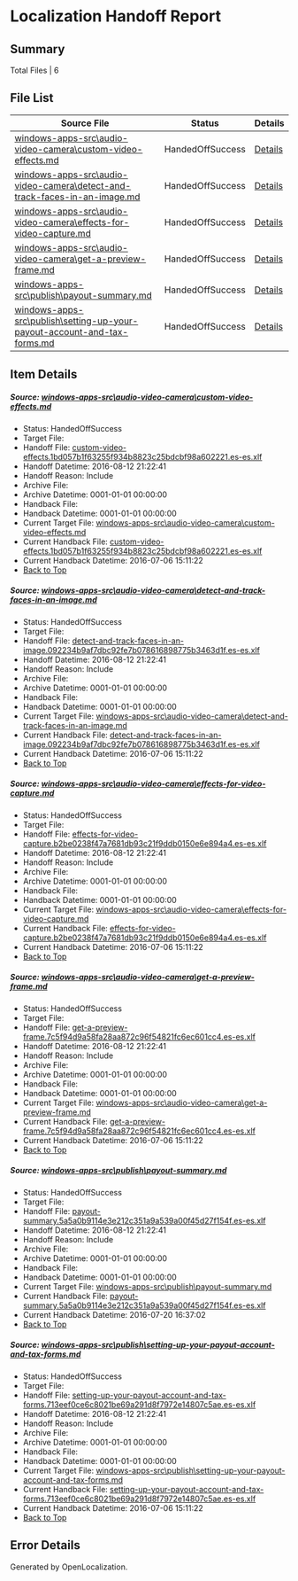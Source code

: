 # <a name='report-top'></a> Localization Handoff Report

## Summary
 Total Files | 6

## File List
 Source File | Status | Details 
 ----------- | ------ | ------- 
 [windows-apps-src\audio-video-camera\custom-video-effects.md](https://github.com/Microsoft/windows-apps/blob/7dd2d86936c0e394c25f721fb2bf0a2b152ec293/windows-apps-src/audio-video-camera/custom-video-effects.md) | HandedOffSuccess | [Details](#47f228f165cdd29d6d8bc6aca68bb2e02f7d0f2d1615)
 [windows-apps-src\audio-video-camera\detect-and-track-faces-in-an-image.md](https://github.com/Microsoft/windows-apps/blob/7526d5ddfbaa6f5128ef5775bc75cc48768f647d/windows-apps-src/audio-video-camera/detect-and-track-faces-in-an-image.md) | HandedOffSuccess | [Details](#4f0fa85639711302a2f6eb187cde8f7a94de70df1616)
 [windows-apps-src\audio-video-camera\effects-for-video-capture.md](https://github.com/Microsoft/windows-apps/blob/367ab34663d66d8c454ff305c829be66834e4ebe/windows-apps-src/audio-video-camera/effects-for-video-capture.md) | HandedOffSuccess | [Details](#3fe7abcc417db76b4375243d66b1c0ecb90921471617)
 [windows-apps-src\audio-video-camera\get-a-preview-frame.md](https://github.com/Microsoft/windows-apps/blob/e19fa2a574e6824941c89db1db1e7e69f9e38ae9/windows-apps-src/audio-video-camera/get-a-preview-frame.md) | HandedOffSuccess | [Details](#d8d5780672592b1888a9c894dcc3ed58ebc2be361618)
 [windows-apps-src\publish\payout-summary.md](https://github.com/Microsoft/windows-apps/blob/d63a88fe7611299b2f50ebfe2f3636e469b27360/windows-apps-src/publish/payout-summary.md) | HandedOffSuccess | [Details](#1db53d80f69b0fbf62d6217249e424cb78d1c4a05023)
 [windows-apps-src\publish\setting-up-your-payout-account-and-tax-forms.md](https://github.com/Microsoft/windows-apps/blob/ea9ea2d39ecd0fc54381df8d5fa7dd7cdc2fae51/windows-apps-src/publish/setting-up-your-payout-account-and-tax-forms.md) | HandedOffSuccess | [Details](#7de230aeee932f781a282ab7555e1c90bcd764605038)

## Item Details
##### <a name='47f228f165cdd29d6d8bc6aca68bb2e02f7d0f2d1615'></a> Source: [windows-apps-src\audio-video-camera\custom-video-effects.md](https://github.com/Microsoft/windows-apps/blob/7dd2d86936c0e394c25f721fb2bf0a2b152ec293/windows-apps-src/audio-video-camera/custom-video-effects.md)
* Status: HandedOffSuccess
* Target File: 
* Handoff File: [custom-video-effects.1bd057b1f63255f934b8823c25bdcbf98a602221.es-es.xlf](https://github.com/Microsoft/WDG.handoff/blob/98dfdb9a630ac0e2fb1d1721693cf403bc4e7f29/ol-handoff/Microsoft/windows-apps.es-es/master/custom-video-effects.1bd057b1f63255f934b8823c25bdcbf98a602221.es-es.xlf)
* Handoff Datetime: 2016-08-12 21:22:41
* Handoff Reason: Include
* Archive File: 
* Archive Datetime: 0001-01-01 00:00:00
* Handback File: 
* Handback Datetime: 0001-01-01 00:00:00
* Current Target File: [windows-apps-src\audio-video-camera\custom-video-effects.md](https://github.com/Microsoft/windows-apps.es-es/blob/e53f454bc4c461b2434c3387589e28a597068263/windows-apps-src/audio-video-camera/custom-video-effects.md)
* Current Handback File: [custom-video-effects.1bd057b1f63255f934b8823c25bdcbf98a602221.es-es.xlf](https://github.com/Microsoft/WDG.handback/blob/45ea58b222954eb601000ff83302f042237b5a2e/ol-handback/Microsoft/windows-apps.es-es/master/custom-video-effects.1bd057b1f63255f934b8823c25bdcbf98a602221.es-es.xlf)
* Current Handback Datetime: 2016-07-06 15:11:22
* [Back to Top](#report-top)

##### <a name='4f0fa85639711302a2f6eb187cde8f7a94de70df1616'></a> Source: [windows-apps-src\audio-video-camera\detect-and-track-faces-in-an-image.md](https://github.com/Microsoft/windows-apps/blob/7526d5ddfbaa6f5128ef5775bc75cc48768f647d/windows-apps-src/audio-video-camera/detect-and-track-faces-in-an-image.md)
* Status: HandedOffSuccess
* Target File: 
* Handoff File: [detect-and-track-faces-in-an-image.092234b9af7dbc92fe7b078616898775b3463d1f.es-es.xlf](https://github.com/Microsoft/WDG.handoff/blob/98dfdb9a630ac0e2fb1d1721693cf403bc4e7f29/ol-handoff/Microsoft/windows-apps.es-es/master/detect-and-track-faces-in-an-image.092234b9af7dbc92fe7b078616898775b3463d1f.es-es.xlf)
* Handoff Datetime: 2016-08-12 21:22:41
* Handoff Reason: Include
* Archive File: 
* Archive Datetime: 0001-01-01 00:00:00
* Handback File: 
* Handback Datetime: 0001-01-01 00:00:00
* Current Target File: [windows-apps-src\audio-video-camera\detect-and-track-faces-in-an-image.md](https://github.com/Microsoft/windows-apps.es-es/blob/e53f454bc4c461b2434c3387589e28a597068263/windows-apps-src/audio-video-camera/detect-and-track-faces-in-an-image.md)
* Current Handback File: [detect-and-track-faces-in-an-image.092234b9af7dbc92fe7b078616898775b3463d1f.es-es.xlf](https://github.com/Microsoft/WDG.handback/blob/45ea58b222954eb601000ff83302f042237b5a2e/ol-handback/Microsoft/windows-apps.es-es/master/detect-and-track-faces-in-an-image.092234b9af7dbc92fe7b078616898775b3463d1f.es-es.xlf)
* Current Handback Datetime: 2016-07-06 15:11:22
* [Back to Top](#report-top)

##### <a name='3fe7abcc417db76b4375243d66b1c0ecb90921471617'></a> Source: [windows-apps-src\audio-video-camera\effects-for-video-capture.md](https://github.com/Microsoft/windows-apps/blob/367ab34663d66d8c454ff305c829be66834e4ebe/windows-apps-src/audio-video-camera/effects-for-video-capture.md)
* Status: HandedOffSuccess
* Target File: 
* Handoff File: [effects-for-video-capture.b2be0238f47a7681db93c21f9ddb0150e6e894a4.es-es.xlf](https://github.com/Microsoft/WDG.handoff/blob/98dfdb9a630ac0e2fb1d1721693cf403bc4e7f29/ol-handoff/Microsoft/windows-apps.es-es/master/effects-for-video-capture.b2be0238f47a7681db93c21f9ddb0150e6e894a4.es-es.xlf)
* Handoff Datetime: 2016-08-12 21:22:41
* Handoff Reason: Include
* Archive File: 
* Archive Datetime: 0001-01-01 00:00:00
* Handback File: 
* Handback Datetime: 0001-01-01 00:00:00
* Current Target File: [windows-apps-src\audio-video-camera\effects-for-video-capture.md](https://github.com/Microsoft/windows-apps.es-es/blob/e53f454bc4c461b2434c3387589e28a597068263/windows-apps-src/audio-video-camera/effects-for-video-capture.md)
* Current Handback File: [effects-for-video-capture.b2be0238f47a7681db93c21f9ddb0150e6e894a4.es-es.xlf](https://github.com/Microsoft/WDG.handback/blob/45ea58b222954eb601000ff83302f042237b5a2e/ol-handback/Microsoft/windows-apps.es-es/master/effects-for-video-capture.b2be0238f47a7681db93c21f9ddb0150e6e894a4.es-es.xlf)
* Current Handback Datetime: 2016-07-06 15:11:22
* [Back to Top](#report-top)

##### <a name='d8d5780672592b1888a9c894dcc3ed58ebc2be361618'></a> Source: [windows-apps-src\audio-video-camera\get-a-preview-frame.md](https://github.com/Microsoft/windows-apps/blob/e19fa2a574e6824941c89db1db1e7e69f9e38ae9/windows-apps-src/audio-video-camera/get-a-preview-frame.md)
* Status: HandedOffSuccess
* Target File: 
* Handoff File: [get-a-preview-frame.7c5f94d9a58fa28aa872c96f54821fc6ec601cc4.es-es.xlf](https://github.com/Microsoft/WDG.handoff/blob/98dfdb9a630ac0e2fb1d1721693cf403bc4e7f29/ol-handoff/Microsoft/windows-apps.es-es/master/get-a-preview-frame.7c5f94d9a58fa28aa872c96f54821fc6ec601cc4.es-es.xlf)
* Handoff Datetime: 2016-08-12 21:22:41
* Handoff Reason: Include
* Archive File: 
* Archive Datetime: 0001-01-01 00:00:00
* Handback File: 
* Handback Datetime: 0001-01-01 00:00:00
* Current Target File: [windows-apps-src\audio-video-camera\get-a-preview-frame.md](https://github.com/Microsoft/windows-apps.es-es/blob/e53f454bc4c461b2434c3387589e28a597068263/windows-apps-src/audio-video-camera/get-a-preview-frame.md)
* Current Handback File: [get-a-preview-frame.7c5f94d9a58fa28aa872c96f54821fc6ec601cc4.es-es.xlf](https://github.com/Microsoft/WDG.handback/blob/45ea58b222954eb601000ff83302f042237b5a2e/ol-handback/Microsoft/windows-apps.es-es/master/get-a-preview-frame.7c5f94d9a58fa28aa872c96f54821fc6ec601cc4.es-es.xlf)
* Current Handback Datetime: 2016-07-06 15:11:22
* [Back to Top](#report-top)

##### <a name='1db53d80f69b0fbf62d6217249e424cb78d1c4a05023'></a> Source: [windows-apps-src\publish\payout-summary.md](https://github.com/Microsoft/windows-apps/blob/d63a88fe7611299b2f50ebfe2f3636e469b27360/windows-apps-src/publish/payout-summary.md)
* Status: HandedOffSuccess
* Target File: 
* Handoff File: [payout-summary.5a5a0b9114e3e212c351a9a539a00f45d27f154f.es-es.xlf](https://github.com/Microsoft/WDG.handoff/blob/98dfdb9a630ac0e2fb1d1721693cf403bc4e7f29/ol-handoff/Microsoft/windows-apps.es-es/master/payout-summary.5a5a0b9114e3e212c351a9a539a00f45d27f154f.es-es.xlf)
* Handoff Datetime: 2016-08-12 21:22:41
* Handoff Reason: Include
* Archive File: 
* Archive Datetime: 0001-01-01 00:00:00
* Handback File: 
* Handback Datetime: 0001-01-01 00:00:00
* Current Target File: [windows-apps-src\publish\payout-summary.md](https://github.com/Microsoft/windows-apps.es-es/blob/ae25724f2c2f0d2747098f5df2f0d64c8f04d5a1/windows-apps-src/publish/payout-summary.md)
* Current Handback File: [payout-summary.5a5a0b9114e3e212c351a9a539a00f45d27f154f.es-es.xlf](https://github.com/Microsoft/WDG.handback/blob/9646d4157c932fa06798caec79eed2dd516cb04b/ol-handback/Microsoft/windows-apps.es-es/master/payout-summary.5a5a0b9114e3e212c351a9a539a00f45d27f154f.es-es.xlf)
* Current Handback Datetime: 2016-07-20 16:37:02
* [Back to Top](#report-top)

##### <a name='7de230aeee932f781a282ab7555e1c90bcd764605038'></a> Source: [windows-apps-src\publish\setting-up-your-payout-account-and-tax-forms.md](https://github.com/Microsoft/windows-apps/blob/ea9ea2d39ecd0fc54381df8d5fa7dd7cdc2fae51/windows-apps-src/publish/setting-up-your-payout-account-and-tax-forms.md)
* Status: HandedOffSuccess
* Target File: 
* Handoff File: [setting-up-your-payout-account-and-tax-forms.713eef0ce6c8021be69a291d8f7972e14807c5ae.es-es.xlf](https://github.com/Microsoft/WDG.handoff/blob/98dfdb9a630ac0e2fb1d1721693cf403bc4e7f29/ol-handoff/Microsoft/windows-apps.es-es/master/setting-up-your-payout-account-and-tax-forms.713eef0ce6c8021be69a291d8f7972e14807c5ae.es-es.xlf)
* Handoff Datetime: 2016-08-12 21:22:41
* Handoff Reason: Include
* Archive File: 
* Archive Datetime: 0001-01-01 00:00:00
* Handback File: 
* Handback Datetime: 0001-01-01 00:00:00
* Current Target File: [windows-apps-src\publish\setting-up-your-payout-account-and-tax-forms.md](https://github.com/Microsoft/windows-apps.es-es/blob/e53f454bc4c461b2434c3387589e28a597068263/windows-apps-src/publish/setting-up-your-payout-account-and-tax-forms.md)
* Current Handback File: [setting-up-your-payout-account-and-tax-forms.713eef0ce6c8021be69a291d8f7972e14807c5ae.es-es.xlf](https://github.com/Microsoft/WDG.handback/blob/45ea58b222954eb601000ff83302f042237b5a2e/ol-handback/Microsoft/windows-apps.es-es/master/setting-up-your-payout-account-and-tax-forms.713eef0ce6c8021be69a291d8f7972e14807c5ae.es-es.xlf)
* Current Handback Datetime: 2016-07-06 15:11:22
* [Back to Top](#report-top)


## Error Details

Generated by OpenLocalization.
